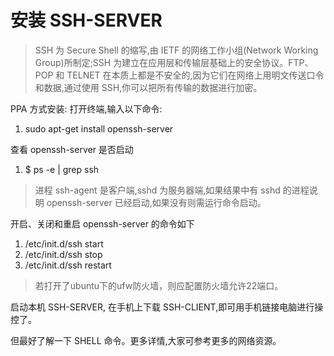 # 安装 SSH-SERVER
>SSH 为 Secure Shell 的缩写,由 IETF 的网络工作小组(Network Working Group)所制定;SSH 为建立在应用层和传输层基础上的安全协议。FTP、POP 和 TELNET 在本质上都是不安全的,因为它们在网络上用明文传送口令和数据,通过使用 SSH,你可以把所有传输的数据进行加密。

PPA 方式安装: 打开终端,输入以下命令:

1. sudo apt-get install openssh-server

查看 openssh-server 是否启动

1. $ ps -e | grep ssh
> 进程 ssh-agent 是客户端,sshd 为服务器端,如果结果中有 sshd 的进程说明
openssh-server 已经启动,如果没有则需运行命令启动。

开启、关闭和重启 openssh-server 的命令如下

1. /etc/init.d/ssh start
2. /etc/init.d/ssh stop
3. /etc/init.d/ssh restart

>若打开了ubuntu下的ufw防火墙，则应配置防火墙允许22端口。

启动本机 SSH-SERVER, 在手机上下载 SSH-CLIENT,即可用手机链接电脑进行操控了。

但最好了解一下 SHELL 命令。更多详情,大家可参考更多的网络资源。